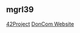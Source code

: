 ## mgrl39

[42Project](https://doncom.me/42Project)
[DonCom Website](https://doncomproject.github.io/)
